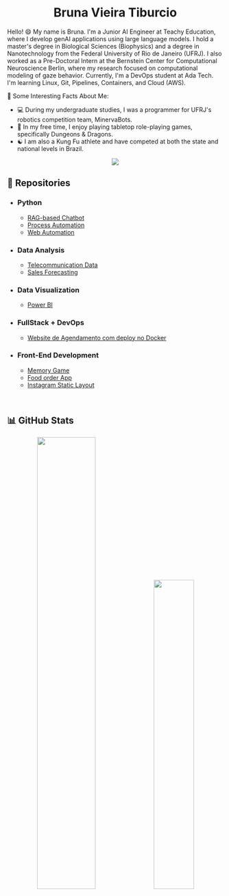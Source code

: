 <h1 align='center'>Bruna Vieira Tiburcio</h1>

<!--
**Brubsy/Brubsy** is a ✨ _special_ ✨ repository because its `README.md` (this file) appears on your GitHub profile.

Here are some ideas to get you started:

- 🔭 I’m currently working on ...
- 🌱 I’m currently learning ...
- 👯 I’m looking to collaborate on ...
- 🤔 I’m looking for help with ...
- 💬 Ask me about ...
- 📫 How to reach me: ...
- 😄 Pronouns: ...
- ⚡ Fun fact: ...


Hello! 😄 Eu me chamo Bruna. Sou mestre em Ciências Biológicas (Biofísica) e formada em Nanotecnologia pela Universidade Federal do Rio de Janeiro (UFRJ). Estou em busca da transição de carreira para a área de tecnologia. -->

Hello! 😄 My name is Bruna. I'm a Junior AI Engineer at Teachy Education, where I develop genAI applications using large language models. I hold a master's degree in Biological Sciences (Biophysics) and a degree in Nanotechnology from the Federal University of Rio de Janeiro (UFRJ). I also worked as a Pre-Doctoral Intern at the Bernstein Center for Computational Neuroscience Berlin, where my research focused on computational modeling of gaze behavior. Currently, I'm a DevOps student at Ada Tech. I'm learning Linux, Git, Pipelines, Containers, and Cloud (AWS).

🌟 Some Interesting Facts About Me:
- 💻 During my undergraduate studies, I was a programmer for UFRJ's robotics competition team, MinervaBots.
- 🎲 In my free time, I enjoy playing tabletop role-playing games, specifically Dungeons & Dragons.
- ☯️ I am also a Kung Fu athlete and have competed at both the state and national levels in Brazil.

<p align="center">
<a href="https://www.linkedin.com/in/tvieirabruna/"><img style="height: auto; width: auto;" class="img" src="https://img.shields.io/badge/tvieirabruna-0077B5?style=for-the-badge&logo=linkedin&logoColor=white" /></a>
</p>

<!--
#### 🌟 Curiosidades: 

- :computer: Durante a graduação, fui programadora da equipe de competição de robótica da UFRJ, a MinervaBots.
- :game_die: Jogo RPG, mais especificamente, D&D.
- :yin_yang: Sou atleta de Kung Fu.
<br> -->

## 📁 Repositories
- ### Python
    - [RAG-based Chatbot](https://github.com/tvieirabruna/pdf-rag-chatbot) 
    - [Process Automation](https://github.com/tvieirabruna/automacao-de-processos)
    - [Web Automation](https://github.com/tvieirabruna/web-scraping)

 - ### Data Analysis
    - [Telecommunication Data](https://github.com/tvieirabruna/analise-de-dados)
    - [Sales Forecasting](https://github.com/tvieirabruna/previsao-de-vendas)
      
 - ### Data Visualization
    - [Power BI](https://github.com/tvieirabruna/dashboards-powerbi)
  
 - ### FullStack + DevOps
    - [Website de Agendamento com deploy no Docker](https://github.com/tvieirabruna/website-agendamento-docker)
 
 - ### Front-End Development
    - [Memory Game](https://github.com/tvieirabruna/Projeto_04_parrotsCardGame)
    - [Food order App](https://github.com/tvieirabruna/projeto3-driveneats)
    - [Instagram Static Layout](https://github.com/tvieirabruna/projeto2-instagram)

<br>

## 📊 GitHub Stats

<div class='container' flex-direction ='row' align='center';>
<img style="height: auto; width: 52%;" class="img" src="https://github-readme-stats.vercel.app/api?username=tvieirabruna&show_icons=true&theme=tokyonight&border_color=638fda" />
&nbsp;
<img style="height: auto; width: 43%;" class="img" src="https://github-readme-stats.vercel.app/api/top-langs/?username=tvieirabruna&layout=compact&theme=tokyonight&border_color=638fda" /></div>
</div>





